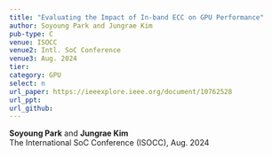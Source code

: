 ```yaml
---
title: "Evaluating the Impact of In-band ECC on GPU Performance"
author: Soyoung Park and Jungrae Kim
pub-type: C
venue: ISOCC
venue2: Intl. SoC Conference
venue3: Aug. 2024
tier: 
category: GPU
select: n
url_paper: https://ieeexplore.ieee.org/document/10762528
url_ppt:
url_github:
---
```


**Soyoung Park** and **Jungrae Kim** <br>
The International SoC Conference (ISOCC), Aug. 2024
